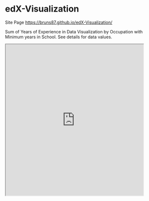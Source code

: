 # edX-Visualization

Site Page
https://bruns87.github.io/edX-Visualization/

Sum of Years of Experience in Data Visualization by Occupation with Minimum years in School. See details for data values.

<iframe src="https://public.tableau.com/views/edX1/Sheet1?:showVizHome=no&:embed=true" width="90%" height="500"></iframe>
